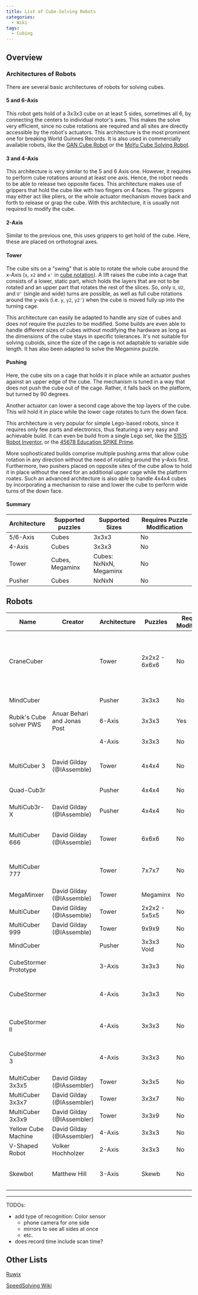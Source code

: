 ```yaml
---
title: List of Cube-Solving Robots
categories:
  - Wiki
tags:
  - Cubing
---
```


## Overview

### Architectures of Robots

There are several basic architectures of robots for solving cubes.

#### 5 and 6-Axis

This robot gets hold of a 3x3x3 cube on at least 5 sides, sometimes all 6, by connecting the centers to individual motor's axes.
This makes the solve very efficient, since no cube rotations are required and all sites are directly accessible by the robot's actuators.
This architecture is the most prominent one for breaking World Guinnes Records.
It is also used in commercially available robots, like the [GAN Cube Robot](https://www.gancube.com/products/gan-speed-cube-robot) or the [MoYu Cube Solving Robot](https://speedcubeshop.com/products/moyu-cube-solving-robot).

#### 3 and 4-Axis

This architecture is very similar to the 5 and 6 Axis one.
However, it requires to perform cube rotations around at least one axis.
Hence, the robot needs to be able to release two opposite faces.
This architecture makes use of grippers that hold the cube like with two fingers on 4 faces.
The grippers may either act like pliers, or the whole actuator mechanism moves back and forth to release or grap the cube.
With this architecture, it is usually not required to modify the cube.

#### 2-Axis

Similar to the previous one, this uses grippers to get hold of the cube.
Here, these are placed on orthotognal axes.

#### Tower

The cube sits on a "swing" that is able to rotate the whole cube around the x-Axis (`x`, `x2` and `x'` in [cube notation](https://www.speedsolving.com/wiki/index.php/NxNxN_Notation)).
A lift raises the cube into a cage that consists of a lower, static part, which holds the layers that are not to be rotated and an upper part that rotates the rest of the slices.
So, only `U`, `U2`, and `U'` (single and wide) turns are possible, as well as full cube rotations around the y-axis (i.e. `y`, `y2`, `y2'`) when the cube is moved fully up into the turning cage.

This architecture can easily be adapted to handle any size of cubes and does not require the puzzles to be modified.
Some builds are even able to handle different sizes of cubes without modifying the hardware as long as the dimensions of the cube stays in specific tolerances.
It's not suitable for solving cuboids, since the size of the cage is not adaptable to variable side length.
It has also been adapted to solve the Megaminx puzzle.

#### Pushing

Here, the cube sits on a cage that holds it in place while an actuator pushes against an upper edge of the cube.
The mechanism is tuned in a way that does not push the cube out of the cage.
Rather, it falls back on the platform, but turned by 90 degrees.

Another actuator can lower a second cage above the top layers of the cube.
This will hold it in place while the lower cage rotates to turn the down face.

This architecture is very popular for simple Lego-based robots, since it requires only few parts and electronics, thus featuring a very easy and achievable build.
It can even be build from a single Lego set, like the [51515 Robot Inventor](https://mindcuber.com/mindcuberri/mindcuberri.html), or the [45678 Education SPIKE Prime](https://mindcuber.com/primecuber/primecuber.html).

More sophosticated builds comprise multiple pushing arms that allow cube rotation in any direction without the need of rotating around the y-Axis first.
Furthermore, two pushers placed on opposite sites of the cube allow to hold it in place without the need for an additional upper cage while the platform roates.
Such an advanced architecture is also able to handle 4x4x4 cubes by incorporating a mechanism to raise and lower the cube to perform wide turns of the down face.

#### Summary

| Architecture | Supported puzzles | Supported Sizes | Requires Puzzle Modification |
| -- | -- | -- | -- |
| 5/6-Axis | Cubes | 3x3x3 | No |
| 4-Axis | Cubes | 3x3x3 | No |
| Tower | Cubes, Megaminx | Cubes: NxNxN, Megaminx | No |
| Pusher | Cubes | NxNxN | No |

## Robots

| Name | Creator | Architecture | Puzzles | Required Modification | Video | Hardware | Code | Articles | Record |
| - | - | - | - | - | - | - | - | - | - |
| CraneCuber | | Tower | 2x2x2 - 6x6x6 | No | [YouTube](https://www.youtube.com/watch?v=3HjKxTlLDLw) | [Lego EV3](https://rebrickable.com/mocs/MOC-12712/dwalton76/cranecuber/#details) | [GitHub](https://github.com/dwalton76/lego-crane-cuber) | [Rubiks Cube Tracker using OpenCV](https://programmablebrick.blogspot.com/2017/02/rubiks-cube-tracker-using-opencv.html), [Rubiks Cube Solver](https://programmablebrick.blogspot.com/2017/07/rubiks-cube-solver.html) | |
| MindCuber | | Pusher | 3x3x3 | No | [YouTube](https://www.youtube.com/watch?v=oX5yYhgJG2s) | Lego Prime | | [Project Website](https://mindcuber.com/) | |
| Rubik's Cube solver PWS | Anuar Behari and Jonas Post | 6-Axis | 3x3x3 | Yes | [YouTube](https://www.youtube.com/watch?v=ZAsL1lT7-UQ) | 3D print, Arduino | [GitHub](https://github.com/JonasPost2006/RubiksCubeSolver/) | [Project Website](https://jonaspost2006.github.io/RubiksCubeSolver/media.html) | 2024: 0:13.17 |
| | | 4-Axis | 3x3x3 | No | [YouTube](https://www.youtube.com/shorts/8WRzlO0EjJo) | Wood, Arduino | | | |
| MultiCuber 3 | David Gilday (@IAssemble) | Tower | 4x4x4 | No | [YouTube](https://www.youtube.com/watch?v=HUX6hkGFJTM) | Lego NXT | | [Forum Post](https://www.speedsolving.com/threads/multicuber-3-fastest-robot-to-solve-a-4x4x4-cube.46769/) | 2014: 1:18.68 (incl. scan) |
| Quad-Cub3r | | Pusher | 4x4x4 | No | [YouTube](https://www.youtube.com/watch?v=wSvf1AdIjxo) | Lego EV3 | | [Forum Post](https://www.speedsolving.com/threads/robot-37-61-4x4x4-uwr.57435/) | 2016: 0:37.61 |
| MultiCub3r-X | David Gilday (@IAssemble) | Pusher | 4x4x4 | No | [X](https://x.com/Arm/status/1823645833713111319) | Lego NXT | | [Forum Post](https://www.speedsolving.com/threads/the-fastest-cube-machine-for-4x4x4.69231/post-1303943), [LinkedIn](https://www.linkedin.com/posts/cseidl_multicub3r-x-is-the-fastest-robot-in-the-activity-7230152062557171712-occA) | 2017: 0:21 |
| MultiCuber 666 | David Gilday (@IAssemble) | Tower | 6x6x6 | No | [YouTube](https://www.youtube.com/watch?v=8xfeTQIOHGw) | Lego NXT | | | 2010: 26:24.0 (incl. scan) |
| MultiCuber 777 | | Tower | 7x7x7 | No | [YouTube](https://www.youtube.com/watch?v=b5b9BIBuOd4) | Lego NXT | | [Blog Post](https://web.archive.org/web/20110917004937/http://blogs.arm.com/smart-mobile-devices/254-how-i-created-the-arm-powered-android-lego-7x7x7-cube-solving-robot/) | 2010: 38:53.44 (excl. scan) |
| MegaMinxer | David Gilday (@IAssemble) | Tower | Megaminx | No | [YouTube](https://www.youtube.com/watch?v=P-S30fS944M) | Lego NXT | | [Blog Post](https://web.archive.org/web/20110811101332/http://blogs.arm.com/smart-mobile-devices/451-oh-no-not-another-arm-powered-lego-rubiks-cube-solver/) | 2011: 8:04.00 |
| MultiCuber | David Gilday (@IAssemble) | Tower | 2x2x2 - 5x5x5 | No | [YouTube](https://www.youtube.com/watch?v=kWrJdkXp_n4) | Lego NXT | | [Forum Post](https://www.speedsolving.com/threads/multicuber-lego-minstorm-solves-2x2x2-3x3x3-4x4x4-5x5x5-and-6x6x6.20899/) | 2010 |
| MultiCuber 999 | David Gilday (@IAssemble) | Tower | 9x9x9 | No | [YouTube](https://www.youtube.com/watch?v=8bDCpWfrqJU) | Lego EV3 | | [Forum Post](https://www.speedsolving.com/threads/lego-multicuber-robot-solves-a-cube-how-big.46394/) | 2014: 33:21.6 |
| MindCuber | | Pusher | 3x3x3 Void | No | [YouTube](https://www.youtube.com/watch?v=9QL5DZBo8WQ) | Lego NXT | | | |
| CubeStormer Prototype | | 3-Axis | 3x3x3 | No | [YouTube](https://www.youtube.com/watch?v=pnV7oc2SMbc) | Lego RCX | | | 2008: sub 0:15.0 |
| CubeStormer | | 4-Axis | 3x3x3 | No | [YouTube](https://www.youtube.com/watch?v=eaRcWB3jwMo) | Lego RCX | | | 2010: 0:10.75 (incl. scan) |
| CubeStormer II | | 4-Axis | 3x3x3 | No | [YouTube](https://www.youtube.com/watch?v=_d0LfkIut2M) | Lego NXT | | [Forum Post](https://www.speedsolving.com/threads/cubestormer-ii-robot-solves-rubiks-cube-faster-than-human-world-record.32911/) | 2011: 0:05.352 (incl. scan) |
| CubeStormer 3 | | 4-Axis | 3x3x3 | No | [YouTube](https://www.youtube.com/watch?v=X0pFZG7j5cE) | Lego EV3 | | | 2014: 0:03.253 (incl. scan) |
| MultiCuber 3x3x5 | David Gilday (@IAssembler) | Tower | 3x3x5 | No | [YouTube](https://www.youtube.com/watch?v=u7eRhYLFfSo) | Lego NXT | | | 2012: 2:36.0 |
| MultiCuber 3x3x7 | David Gilday (@IAssembler) | Tower | 3x3x7 | No | [YouTube](https://www.youtube.com/watch?v=ttjYM0ix9UQ) | Lego NXT | | [Forum Post](https://www.speedsolving.com/threads/lego-robot-solves-3x3x7-cube.37501/) | 2012 |
| MultiCuber 3x3x9 | David Gilday (@IAssembler) | Tower | 3x3x9 | No | [YouTube](https://www.youtube.com/watch?v=1ZnC8yaummg) | Lego NXT | | [Forum Post](https://www.speedsolving.com/threads/robot-solves-cubic-3x3x9.39800/) | 2012: 6:45.0 |
| Yellow Cube Machine | David Gilday (@IAssembler) | 4-Axis | 3x3x3 | No | [YouTube](https://www.youtube.com/watch?v=GH4clQJ3VuA) | Lego NXT | | | 2010: 0:17.7 |
| V-Shaped Robot | Volker Hochholzer | 2-Axis | 3x3x3 | No | [YouTube](https://www.youtube.com/watch?v=Xv4a6-XM1M4) | 3D print, Raspberry | [GitHub](https://github.com/DrVoHo/Rubik_solver) | [Forum Post](https://forum.arduino.cc/t/rubiks-cube-robot-solver/262557) | |
| Skewbot | Matthew Hill | 3-Axis | Skewb | No | [YouTube](https://www.youtube.com/watch?v=KnrbZJdmEWg) | 3D print, Arduino | | [Forum Post](https://www.speedsolving.com/threads/worlds-first-skewb-solving-robot-known.73188/), [Idea Thread](https://www.speedsolving.com/threads/skewb-solving-robot.72268/) | 2019 |

---

TODOs:

- add type of recognition: Color sensor
  - phone camera for one side
  - mirrors to see all sides at once
  - etc.
- does record time include scan time?

## Other Lists

[Ruwix](https://ruwix.com/the-rubiks-cube/lego-rubiks-cube-robots-rubot2/)

[SpeedSolving Wiki](https://www.speedsolving.com/wiki/index.php/List_of_cube_solving_robots)
